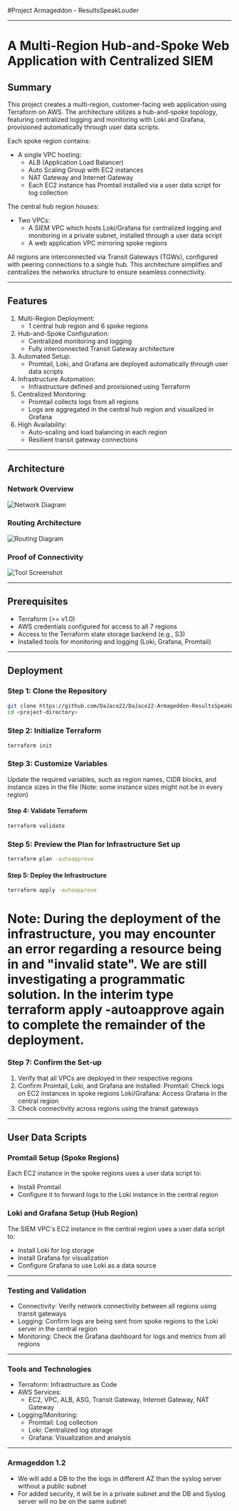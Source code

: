 #Project Armageddon - ResultsSpeakLouder

---

# A Multi-Region Hub-and-Spoke Web Application with Centralized SIEM

## Summary

This project creates a multi-region, customer-facing web application using Terraform on AWS. The architecture utilizes a hub-and-spoke topology, featuring centralized logging and monitoring with Loki and Grafana, provisioned automatically through user data scripts.

Each spoke region contains:
- A single VPC hosting:
  - ALB (Application Load Balancer)
  - Auto Scaling Group with EC2 instances
  - NAT Gateway and Internet Gateway
  - Each EC2 instance has Promtail installed via a user data script for log collection

The central hub region houses:
- Two VPCs:
  - A SIEM VPC which hosts Loki/Grafana for centralized logging and monitoring in a private subnet, installed through a user data script
  - A web application VPC mirroring spoke regions

All regions are interconnected via Transit Gateways (TGWs), configured with peering connections to a single hub. This architecture simplifies and centralizes the networks structure
to ensure seamless connectivity. 

---

## Features
1. Multi-Region Deployment:
   - 1 central hub region and 6 spoke regions
2. Hub-and-Spoke Configuration:
   - Centralized monitoring and logging
   - Fully interconnected Transit Gateway architecture
3. Automated Setup:
   - Promtail, Loki, and Grafana are deployed automatically through user data scripts
4. Infrastructure Automation:
   - Infrastructure defined and provisioned using Terraform
5. Centralized Monitoring:
   - Promtail collects logs from all regions
   - Logs are aggregated in the central hub region and visualized in Grafana
6. High Availability:
   - Auto-scaling and load balancing in each region
   - Resilient transit gateway connections

---

## Architecture

### Network Overview
![Network Diagram](https://github.com/user-attachments/assets/6ba644a0-d35f-4fa3-b12f-2a84df6a1f97)


### Routing Architecture
![Routing Diagram](https://cdn.discordapp.com/attachments/1277613088488685632/1315015699940245515/image.png?ex=675730ce&is=6755df4e&hm=282391458150aa12184deebed85e23df188689ea02c9b89dd3936ce9861ef3ea&)

### Proof of Connectivity
![Tool Screenshot](https://cdn.discordapp.com/attachments/1277613088488685632/1314891650211905546/image.png?ex=6756bd46&is=67556bc6&hm=e0fd106efa6a6a2431a4a995358fff57bcac1636c9e645b22b58e84616288095&)

---

## Prerequisites
- Terraform (>= v1.0)
- AWS credentials configured for access to all 7 regions 
- Access to the Terraform state storage backend (e.g., S3)
- Installed tools for monitoring and logging (Loki, Grafana, Promtail)

---

## Deployment

### Step 1: Clone the Repository
```bash
git clone https://github.com/DaJace22/DaJace22-Armageddon-ResultsSpeakLouder
cd <project-directory>
```

### Step 2: Initialize Terraform
```bash
terraform init
```

### Step 3: Customize Variables
Update the required variables, such as region names, CIDR blocks, and instance sizes in the file (Note: some instance sizes might not be in every region)

#### Step 4: Validate Terraform
```bash
terraform validate
```

### Step 5: Preview the Plan for Infrastructure Set up
```bash
terraform plan -autoapprove
```

#### Step 5: Deploy the Infrastructure 
```bash
terraform apply -autoapprove
```
# Note: During the deployment of the infrastructure, you may encounter an error regarding a resource being in and "invalid state". We are still investigating a programmatic solution. In the interim type terraform apply -autoapprove again to complete the remainder of the deployment.

### Step 7: Confirm the Set-up

1. Verify that all VPCs are deployed in their respective regions
2. Confirm Promtail, Loki, and Grafana are installed:
    Promtail: Check logs on EC2 instances in spoke regions
    Loki/Grafana: Access Grafana in the central region
3. Check connectivity across regions using the transit gateways

---

## User Data Scripts

### Promtail Setup (Spoke Regions)
Each EC2 instance in the spoke regions uses a user data script to:
- Install Promtail
- Configure it to forward logs to the Loki instance in the central region

### Loki and Grafana Setup (Hub Region)
The SIEM VPC's EC2 instance in the central region uses a user data script to:
- Install Loki for log storage
- Install Grafana for visualization
- Configure Grafana to use Loki as a data source

---

### Testing and Validation
- Connectivity: Verify network connectivity between all regions using transit gateways
- Logging: Confirm logs are being sent from spoke regions to the Loki server in the central region
- Monitoring: Check the Grafana dashboard for logs and metrics from all regions

---

### Tools and Technologies
- Terraform: Infrastructure as Code
- AWS Services:
  - EC2, VPC, ALB, ASG, Transit Gateway, Internet Gateway, NAT Gateway
- Logging/Monitoring:
  - Promtail: Log collection
  - Loki: Centralized log storage
  - Grafana: Visualization and analysis

---

### Armageddon 1.2
- We will add a DB to the the logs in different AZ than the syslog server without a public subnet
- For added security, it will be in a private subnet and the DB and Syslog server will no be on the same subnet
